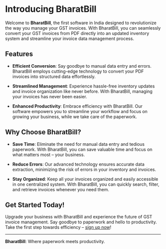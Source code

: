 # Introducing BharatBill

Welcome to **BharatBill**, the first software in India designed to revolutionize the way you manage your GST invoices. With BharatBill, you can seamlessly convert your GST invoices from PDF directly into an updated inventory system and streamline your invoice data management process.

## Features

- **Efficient Conversion**: Say goodbye to manual data entry and errors. BharatBill employs cutting-edge technology to convert your PDF invoices into structured data effortlessly.

- **Streamlined Management**: Experience hassle-free inventory updates and invoice organization like never before. With BharatBill, managing your invoices has never been easier.

- **Enhanced Productivity**: Embrace efficiency with BharatBill. Our software empowers you to streamline your workflow and focus on growing your business, while we take care of the paperwork.

## Why Choose BharatBill?

- **Save Time**: Eliminate the need for manual data entry and tedious paperwork. With BharatBill, you can save valuable time and focus on what matters most – your business.

- **Reduce Errors**: Our advanced technology ensures accurate data extraction, minimizing the risk of errors in your inventory and invoices.

- **Stay Organized**: Keep all your invoices organized and easily accessible in one centralized system. With BharatBill, you can quickly search, filter, and retrieve invoices whenever you need them.

## Get Started Today!

Upgrade your business with BharatBill and experience the future of GST invoice management. Say goodbye to paperwork and hello to productivity. Take the first step towards efficiency – [sign up now](#)!

---

**BharatBill**: Where paperwork meets productivity.
